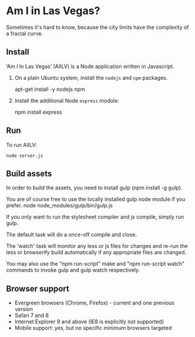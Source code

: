Am I in Las Vegas?
==================

Sometimes it's hard to know, because the city limits have the complexity of a fractal curve.

Install
-------

‘Am I In Las Vegas’ (AIILV) is a Node application written in Javascript.

1. On a plain Ubuntu system, install the `nodejs` and `npm` packages.

    apt-get install -y nodejs npm

2. Install the additional Node `express` module:

    npm install express

Run
---

To run AIILV:

    node server.js

Build assets
------------

In order to build the assets, you need to install gulp (npm install -g gulp).

You are of course free to use the locally installed gulp node module if you prefer.
    node node_modules/gulp/bin/gulp.js

If you only want to run the stylesheet compiler and js compile, simply run gulp.

The default task will do a once-off compile and close.

The 'watch' task will monitor any less or js files for changes and re-run the less or browserify build
automatically if any appropriate files are changed.

You may also use the "npm run-script" make and "npm run-script watch" commands to invoke gulp and gulp watch respectively.

Browser support
---------------

- Evergreen browsers (Chrome, Firefox) - current and one previous version
- Safari 7 and 8
- Internet Explorer 9 and above (IE8 is explicitly not supported)
- Mobile support: yes, but no specific minimum browsers targeted

